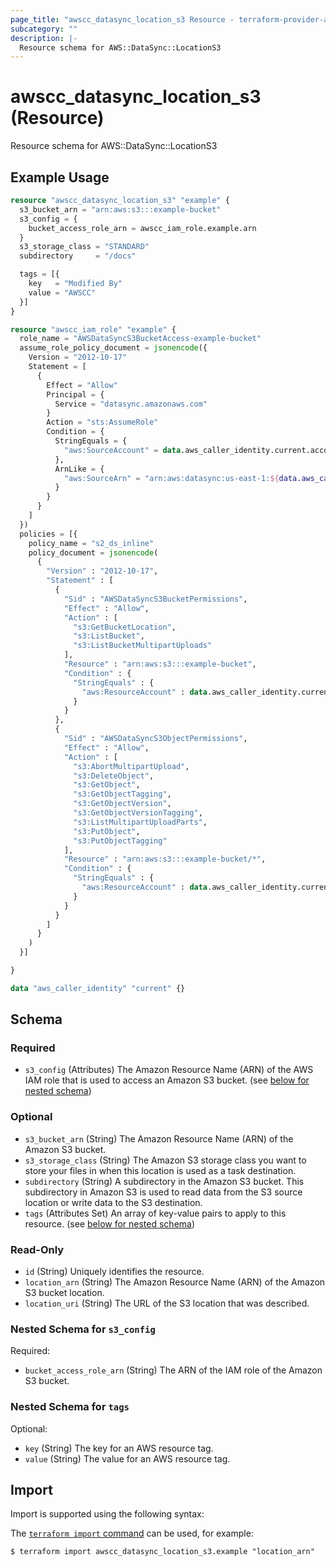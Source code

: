 ```yaml
---
page_title: "awscc_datasync_location_s3 Resource - terraform-provider-awscc"
subcategory: ""
description: |-
  Resource schema for AWS::DataSync::LocationS3
---
```


# awscc_datasync_location_s3 (Resource)

Resource schema for AWS::DataSync::LocationS3

## Example Usage

```terraform
resource "awscc_datasync_location_s3" "example" {
  s3_bucket_arn = "arn:aws:s3:::example-bucket"
  s3_config = {
    bucket_access_role_arn = awscc_iam_role.example.arn
  }
  s3_storage_class = "STANDARD"
  subdirectory     = "/docs"

  tags = [{
    key   = "Modified By"
    value = "AWSCC"
  }]
}

resource "awscc_iam_role" "example" {
  role_name = "AWSDataSyncS3BucketAccess-example-bucket"
  assume_role_policy_document = jsonencode({
    Version = "2012-10-17"
    Statement = [
      {
        Effect = "Allow"
        Principal = {
          Service = "datasync.amazonaws.com"
        }
        Action = "sts:AssumeRole"
        Condition = {
          StringEquals = {
            "aws:SourceAccount" = data.aws_caller_identity.current.account_id
          },
          ArnLike = {
            "aws:SourceArn" = "arn:aws:datasync:us-east-1:${data.aws_caller_identity.current.account_id}:*"
          }
        }
      }
    ]
  })
  policies = [{
    policy_name = "s2_ds_inline"
    policy_document = jsonencode(
      {
        "Version" : "2012-10-17",
        "Statement" : [
          {
            "Sid" : "AWSDataSyncS3BucketPermissions",
            "Effect" : "Allow",
            "Action" : [
              "s3:GetBucketLocation",
              "s3:ListBucket",
              "s3:ListBucketMultipartUploads"
            ],
            "Resource" : "arn:aws:s3:::example-bucket",
            "Condition" : {
              "StringEquals" : {
                "aws:ResourceAccount" : data.aws_caller_identity.current.account_id
              }
            }
          },
          {
            "Sid" : "AWSDataSyncS3ObjectPermissions",
            "Effect" : "Allow",
            "Action" : [
              "s3:AbortMultipartUpload",
              "s3:DeleteObject",
              "s3:GetObject",
              "s3:GetObjectTagging",
              "s3:GetObjectVersion",
              "s3:GetObjectVersionTagging",
              "s3:ListMultipartUploadParts",
              "s3:PutObject",
              "s3:PutObjectTagging"
            ],
            "Resource" : "arn:aws:s3:::example-bucket/*",
            "Condition" : {
              "StringEquals" : {
                "aws:ResourceAccount" : data.aws_caller_identity.current.account_id
              }
            }
          }
        ]
      }
    )
  }]

}

data "aws_caller_identity" "current" {}
```

<!-- schema generated by tfplugindocs -->
## Schema

### Required

- `s3_config` (Attributes) The Amazon Resource Name (ARN) of the AWS IAM role that is used to access an Amazon S3 bucket. (see [below for nested schema](#nestedatt--s3_config))

### Optional

- `s3_bucket_arn` (String) The Amazon Resource Name (ARN) of the Amazon S3 bucket.
- `s3_storage_class` (String) The Amazon S3 storage class you want to store your files in when this location is used as a task destination.
- `subdirectory` (String) A subdirectory in the Amazon S3 bucket. This subdirectory in Amazon S3 is used to read data from the S3 source location or write data to the S3 destination.
- `tags` (Attributes Set) An array of key-value pairs to apply to this resource. (see [below for nested schema](#nestedatt--tags))

### Read-Only

- `id` (String) Uniquely identifies the resource.
- `location_arn` (String) The Amazon Resource Name (ARN) of the Amazon S3 bucket location.
- `location_uri` (String) The URL of the S3 location that was described.

<a id="nestedatt--s3_config"></a>
### Nested Schema for `s3_config`

Required:

- `bucket_access_role_arn` (String) The ARN of the IAM role of the Amazon S3 bucket.


<a id="nestedatt--tags"></a>
### Nested Schema for `tags`

Optional:

- `key` (String) The key for an AWS resource tag.
- `value` (String) The value for an AWS resource tag.

## Import

Import is supported using the following syntax:

The [`terraform import` command](https://developer.hashicorp.com/terraform/cli/commands/import) can be used, for example:

```shell
$ terraform import awscc_datasync_location_s3.example "location_arn"
```